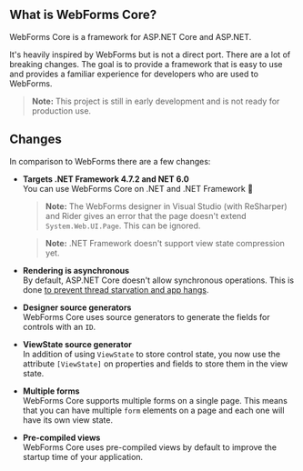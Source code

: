 ## What is WebForms Core?
WebForms Core is a framework for ASP.NET Core and ASP.NET.

It's heavily inspired by WebForms but is not a direct port. There are a lot of breaking changes. The goal is to provide a framework that is easy to use and provides a familiar experience for developers who are used to WebForms.

> **Note:** This project is still in early development and is not ready for production use.

## Changes
In comparison to WebForms there are a few changes:

- **Targets .NET Framework 4.7.2 and NET 6.0**  
  You can use WebForms Core on .NET and .NET Framework 🎉
  
  > **Note:** The WebForms designer in Visual Studio (with ReSharper) and Rider gives an error that the page doesn't extend `System.Web.UI.Page`. This can be ignored.

  > **Note:** .NET Framework doesn't support view state compression yet.
- **Rendering is asynchronous**  
  By default, ASP.NET Core doesn't allow synchronous operations. This is done [to prevent thread starvation and app hangs](https://makolyte.com/aspnet-invalidoperationexception-synchronous-operations-are-disallowed/).
- **Designer source generators**  
  WebForms Core uses source generators to generate the fields for controls with an `ID`.
- **ViewState source generator**  
  In addition of using `ViewState` to store control state, you now use the attribute `[ViewState]` on properties and fields to store them in the view state.  
- **Multiple forms**  
  WebForms Core supports multiple forms on a single page. This means that you can have multiple `form` elements on a page and each one will have its own view state.
- **Pre-compiled views**  
  WebForms Core uses pre-compiled views by default to improve the startup time of your application.